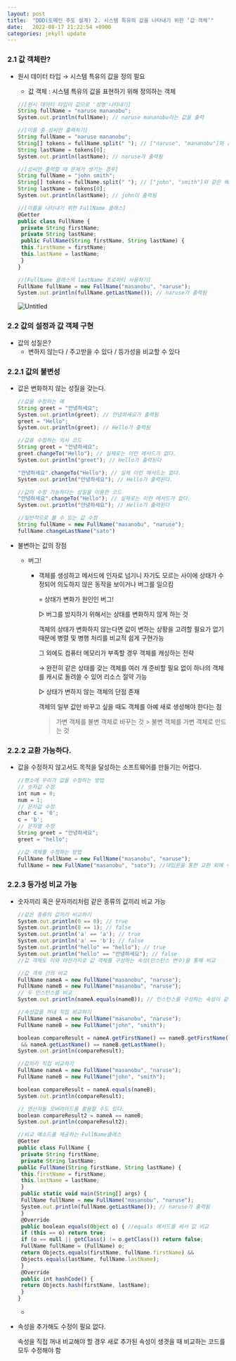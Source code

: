 ```yaml
---
layout: post
title:  "DDD(도메인 주도 설계) 2. 시스템 특유의 값을 나타내기 위한 ‘값 객체’"
date:   2022-08-17 21:22:54 +0900
categories: jekyll update
---
```

### 2.1 값 객체란?

- 원시 데이터 타입 → 시스템 특유의 값을 정의 필요
    - 값 객체 : 시스템 특유의 값을 표현하기 위해 정의하는 객체
    
    ```jsx
    //[원시 데이터 타입이 값으로 '성명'나타내기]
    String fullName = "naruse mananobu";
    System.out.println(fullName); // naruse mananobu라는 값을 출력
    
    //[이름 중 성씨만 출력하기]
    String fullName = "naruse mananobu";
    String[] tokens = fullName.split(" "); // ["naruse", "mananobu"]와 같은 배열이 만들어짐
    String lastName = tokens[0];
    System.out.println(lastName); // naruse가 출력됨
    
    //[성씨만 출력할 때 문제가 생기는 경우]
    String fullName = "john smith";
    String[] tokens = fullName.split(" "); // ["john", "smith"]와 같은 배열이 만들어짐
    String lastName = tokens[0];
    System.out.println(lastName); // john이 출력됨
    
    //[이름을 나타내기 위한 FullName 클래스]
    @Getter
    public class FullName {
     private String firstName;
     private String lastName;
     public FullName(String firstName, String lastName) {
     this.firstName = firstName;
     this.lastName = lastName;
     }
    }
    
    //[FullName 클래스의 lastName 프로퍼티 사용하기]
    FullName fullName = new FullName("masanobu", "naruse");
    System.out.println(fullName.getLastName()); // naruse가 출력됨
    ```
    
    ![Untitled](https://s3-us-west-2.amazonaws.com/secure.notion-static.com/a4872a03-46de-4d78-b2e7-61b04ec41954/Untitled.png)
    
###

### 2.2 값의 설정과 값 객체 구현

- 값의 성질은?
    - 변하지 않는다 / 주고받을 수 있다 / 등가성을 비교할 수 있다

###

### 2.2.1 값의 불변성

- 값은 변화하지 않는 성질을 갖는다.
    
    ```jsx
    //값을 수정하는 예
    String greet = "안녕하세요";
    System.out.println(greet); // 안녕하세요가 출력됨
    greet = "Hello";
    System.out.println(greet); // Hello가 출력됨
    
    //값을 수정하는 의사 코드
    String greet = "안녕하세요";
    greet.changeTo("Hello"); // 실제로는 이런 메서드가 없다.
    System.out.println("greet"); // Hello가 출력된다
    
    "안녕하세요".changeTo("Hello"); // 실제 이런 메서드는 없다.
    System.out.println("안녕하세요"); // Hello가 출력된다.
    
    //값이 수정 가능하다는 성질을 이용한 코드
    "안녕하세요".changeTo("Hello"); // 실제로는 이런 메서드가 없다.
    System.out.println("안녕하세요"); // Hello가 출력된다
    
    //일반적으로 볼 수 있는 값 수정
    String fullName = new FullName("masanobu", "naruse");
    fullName.changeLastName("sato")
    ```
    
- 불변하는 값의 장점
    - 버그!
        - 객체를 생성하고 메서드에 인자로 넘기니 자기도 모르는 사이에 상태가 수정되어 의도하지 않은 동작을 보이거나 버그를 일으킴
            
            = 상태가 변화가 원인인 버그!
            
            ▷ 버그를 방지하기 위해서는 상태를 변화하지 않게 하는 것
            
            객체의 상태가 변화하지 않는다면 값이 변하는 상황을 고려할 필요가 없기 때문에 병렬 및 병행 처리를 비교적 쉽게 구현가능
            
            그 외에도 컴퓨터 메모리가 부족할 경우 객체를 캐싱하는 전략
            
            → 완전히 같은 상태를 갖는 객체를 여러 개 준비할 필요 없이 하나의 객체를 캐시로 돌려쓸 수 있어 리소스 절약 가능
            
            ▷ 상태가 변하지 않는 객체의 단점 존재
            
            객체의 일부 값만 바꾸고 싶을 때도 객체를 아예 새로 생성해야 한다는 점
            
            > 가변 객체를 불변 객체로 바꾸는 것 > 불변 객체를 가변 객체로 만드는 것
            
###

### 2.2.2 교환 가능하다.

- 값을 수정하지 않고서도 목적을 달성하는 소프트웨어를 만들기는 어렵다.
    
    ```jsx
    //평소에 우리가 값을 수정하는 방법
    // 숫자값 수정
    int num = 0;
    num = 1;
    // 문자값 수정
    char c = '0';
    c = 'b';
    // 문자열 수정
    String greet = "안녕하세요";
    greet = "hello";
    
    //값 객체를 수정하는 방법
    FullName fullName = new FullName("masanobu", "naruse");
    fullName = new FullName("masanobu", "sato"); //대입문을 통한 교환 외에 수단으로 수정 불가
    ```
###

### 2.2.3 등가성 비교 가능

- 숫자끼리 혹은 문자끼리처럼 같은 종류의 값끼리 비교 가능
    
    ```jsx
    //같은 종류의 값끼리 비교하기
    System.out.println(0 == 0); // true
    System.out.println(0 == 1); // false
    System.out.println('a' == 'a'); // true
    System.out.println('a' == 'b'); // false
    System.out.println("hello" == "hello"); // true
    System.out.println("hello" == "안녕하세요"); // false
    //값 객체도 이와 마찬가지로 값 객체를 구성하는 속성(인스턴스 변수)을 통해 비교
    
    //값 객체 간의 비교
    FullName nameA = new FullName("masanobu", "naruse");
    FullName nameB = new FullName("masanobu", "naruse");
    // 두 인스턴스를 비교
    System.out.println(nameA.equals(nameB)); // 인스턴스를 구성하는 속성이 같으므로 true
    
    //속성값을 꺼내 직접 비교하기
    FullName nameA = new FullName("masanobu", "naruse");
    FullName nameB = new FullName("john", "smith");
    
    boolean compareResult = nameA.getFirstName() == nameB.getFirstName()
     && nameA.getLastName() == nameB.getLastName();
    System.out.println(compareResult);
    
    //값끼리 직접 비교하기
    FullName nameA = new FullName("masanobu", "naruse");
    FullName nameB = new FullName("john", "smith");
    
    boolean compareResult = nameA.equals(nameB);
    System.out.println(compareResult);
    
    // 연산자들 오버라이드를 활용할 수도 있다.
    boolean compareResult2 = nameA == nameB;
    System.out.println(compareResult2);
    
    //비교 메소드를 제공하는 FullName클래스
    @Getter
    public class FullName {
     private String firstName;
     private String lastName;
    public FullName(String firstName, String lastName) {
     this.firstName = firstName;
     this.lastName = lastName;
     }
     public static void main(String[] args) {
     FullName fullName = new FullName("masanobu", "naruse");
     System.out.println(fullName.getLastName()); // naruse가 출력됨
     }
     @Override
     public boolean equals(Object o) { //equals 메서드를 써서 값 비교
     if (this == o) return true;
     if (o == null || getClass() != o.getClass()) return false;
     FullName fullName = (FullName) o;
     return Objects.equals(firstName, fullName.firstName) &&
     Objects.equals(lastName, fullName.lastName);
     }
     @Override
     public int hashCode() {
     return Objects.hash(firstName, lastName);
     }
    }
    ```
    
    - 
- 속성을 추가해도 수정이 필요 없다.
    
    속성을 직접 꺼내 비교해야 할 경우 새로 추가된 속성이 생겻을 때 비교하는 코드를 모두 수정해야 함

[jekyll-docs]: https://jekyllrb.com/docs/home
[jekyll-gh]:   https://github.com/jekyll/jekyll
[jekyll-talk]: https://talk.jekyllrb.com/
